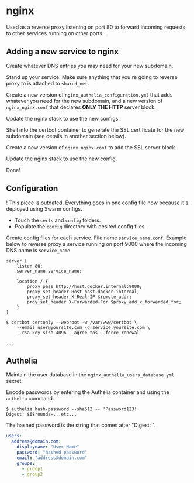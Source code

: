 # nginx

Used as a reverse proxy listening on port 80 to forward incoming requests to
other services running on other ports.

## Adding a new service to nginx

Create whatever DNS entries you may need for your new subdomain.

Stand up your service. Make sure anything that you're going to reverse proxy to
is attached to `shared_net`.

Create a new version of `nginx_authelia_configuration.yml` that adds whatever
you need for the new subdomain, and a new version of `nginx_nginx.conf` that
declares **ONLY THE HTTP** server block.

Update the nginx stack to use the new configs.

Shell into the certbot container to generate the SSL certificate for the new
subdomain (see details in another section below).

Create a new version of `nginx_nginx.conf` to add the SSL server block.

Update the nginx stack to use the new config.

Done!

## Configuration

! This piece is outdated. Everything goes in one config file now because it's
deployed using Swarm configs.

- Touch the `certs` and `config` folders.
- Populate the `config` directory with desired config files.

Create config files for each service. File name `service_name.conf`. Example
below to reverse proxy a service running on port 9000 where the incoming DNS
name is `service_name`

```text
server {
    listen 80;
    server_name service_name;

    location / {
        proxy_pass http://host.docker.internal:9000;
        proxy_set_header Host host.docker.internal;
        proxy_set_header X-Real-IP $remote_addr;
        proy_set_header X-Forwarded-For $proxy_add_x_forwarded_for;
    }
}
```

```console
$ certbot certonly --webroot -w /var/www/certbot \
    --email user@yoursite.com -d service.yoursite.com \
    --rsa-key-size 4096 --agree-tos --force-renewal

...
```

## Authelia

Maintain the user database in the `nginx_authelia_users_database.yml` secret.

Encode passwords by entering the Authelia container and using the `authelia`
command.

```console
$ authelia hash-password --sha512 -- 'Password123!'
Digest: $6$rounds=...etc...
```

The hashed password is the string that comes after "Digest: ".

```yml
users:
  address@domain.com:
    displayname: "User Name"
    password: "hashed password"
    email: "address@domain.com"
    groups:
      - group1
      - group2
```
